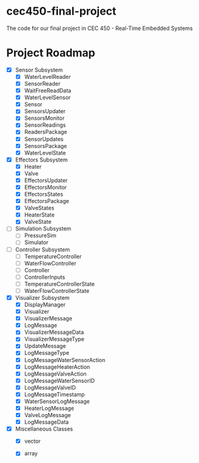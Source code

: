 # cec450-final-project
The code for our final project in CEC 450 - Real-Time Embedded Systems

# Project Roadmap
- [x] Sensor Subsystem
    - [x] WaterLevelReader
    - [x] SensorReader
    - [x] WaitFreeReadData
    - [x] WaterLevelSensor
    - [x] Sensor
    - [x] SensorsUpdater
    - [x] SensorsMonitor
    - [x] SensorReadings
    - [x] ReadersPackage
    - [x] SensorUpdates
    - [x] SensorsPackage
    - [x] WaterLevelState
- [x] Effectors Subsystem
    - [x] Heater
    - [x] Valve
    - [x] EffectorsUpdater
    - [x] EffectorsMonitor
    - [x] EffectorsStates
    - [x] EffectorsPackage
    - [x] ValveStates
    - [x] HeaterState
    - [x] ValveState
- [ ] Simulation Subsystem
    - [ ] PressureSim
    - [ ] Simulator
- [ ] Controller Subsystem
    - [ ] TemperatureController
    - [ ] WaterFlowController
    - [ ] Controller
    - [ ] ControllerInputs
    - [ ] TemperatureControllerState
    - [ ] WaterFlowControllerState
- [x] Visualizer Subsystem
    - [x] DisplayManager
    - [x] Visualizer
    - [x] VisualizerMessage
    - [x] LogMessage
    - [x] VisualizerMessageData
    - [x] VisualizerMessageType
    - [x] UpdateMessage
    - [x] LogMessageType
    - [x] LogMessageWaterSensorAction
    - [x] LogMessageHeaterAction
    - [x] LogMessageValveAction
    - [x] LogMessageWaterSensorID
    - [x] LogMessageValveID
    - [x] LogMessageTimestamp
    - [x] WaterSensorLogMessage
    - [x] HeaterLogMessage
    - [x] ValveLogMessage
    - [x] LogMessageData
- [x] Miscellaneous Classes
    - [x] vector
    - [x] array

